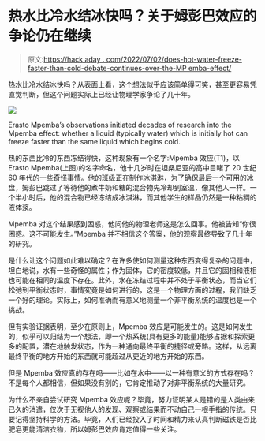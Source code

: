 # 热水比冷水结冰快吗？关于姆彭巴效应的争论仍在继续

> 原文:[https://hack aday . com/2022/07/02/does-hot-water-freeze-faster-than-cold-debate-continues-over-the-MP emba-effect/](https://hackaday.com/2022/07/02/does-hot-water-freeze-faster-than-cold-debate-continues-over-the-mpemba-effect/)

热水比冷水结冰快吗？从表面上看，这个想法似乎应该简单得可笑，甚至更容易凭直觉判断，但这个问题实际上已经让物理学家争论了几十年。

[![](../Images/6d8f5fcd3d56259fc05edf56e5e571c2.png)](https://hackaday.com/wp-content/uploads/2022/06/Freezing-action-e1656619251565.png)

Erasto Mpemba’s observations initiated decades of research into the Mpemba effect: whether a liquid (typically water) which is initially hot can freeze faster than the same liquid which begins cold.

热的东西比冷的东西冻结得快，这种现象有一个名字:Mpemba 效应(T1)，以 Erasto Mpemba(上图)的名字命名，他十几岁时在坦桑尼亚的高中目睹了 20 世纪 60 年代的一些奇怪事情。他的班级正在制作冰淇淋，为了确保最后一个可用的冰盘，姆彭巴跳过了等待他的煮牛奶和糖的混合物先冷却到室温，像其他人一样。一个半小时后，他的混合物已经冻结成冰淇淋，而其他学生的样品仍然是一种粘稠的液体浆。

Mpemba 对这个结果感到困惑，他问他的物理老师这是怎么回事。他被告知“你很困惑。这不可能发生。”Mpemba 并不相信这个答案，他的观察最终导致了几十年的研究。

是什么让这个问题如此难以确定？在许多使如何测量这种东西变得复杂的问题中，坦白地说，水有一些奇怪的属性；作为固体，它的密度较低，并且它的固相和液相也可能在相同的温度下存在。此外，水在冻结过程中并不处于平衡状态，而当它们松弛到平衡状态时，事情究竟是如何进行的，这是一个物理方面的过程，我们缺乏一个好的理论。实际上，如何准确而有意义地测量一个非平衡系统的温度也是一个挑战。

但有实验证据表明，至少在原则上，Mpemba 效应是可能发生的。这是如何发生的，似乎可以归结为一个想法，即一个热系统(具有更多的能量)能够占据和探索更多的配置，潜在地触发状态，作为一种通向最终平衡的捷径或旁路。这样，从远离最终平衡的地方开始的东西就可能超过从更近的地方开始的东西。

但是 Mpemba 效应真的存在吗——比如在水中——以一种有意义的方式存在吗？不是每个人都相信，但如果没有别的，它肯定推动了对非平衡系统的大量研究。

为什么不亲自尝试研究 Mpemba 效应呢？毕竟，努力证明某人是错的是人类由来已久的消遣，仅次于无视他人的发现、观察或结果而不动自己一根手指的传统。只要记得坚持科学的方法。毕竟，人们已经投入了时间和精力来认真判断磁铁是否比肥皂更能清洁衣物，所以姆彭巴效应肯定值得一些关注。